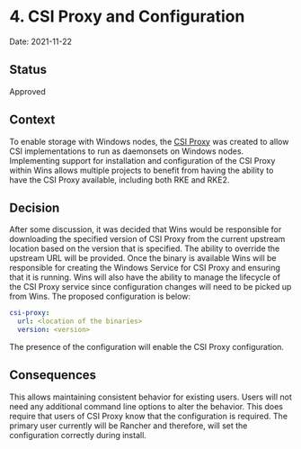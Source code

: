 # 4. CSI Proxy and Configuration

Date: 2021-11-22

## Status

Approved

## Context

To enable storage with Windows nodes, the [CSI Proxy](https://github.com/kubernetes-csi/csi-proxy) was created to allow CSI implementations to run as daemonsets on Windows nodes. Implementing support for installation and configuration of the CSI Proxy within Wins allows multiple projects to benefit from having the ability to have the CSI Proxy available, including both RKE and RKE2.

## Decision

After some discussion, it was decided that Wins would be responsible for downloading the specified version of CSI Proxy from the current upstream location based on the version that is specified. The ability to override the upstream URL will be provided. Once the binary is available Wins will be responsible for creating the Windows Service for CSI Proxy and ensuring that it is running. Wins will also have the ability to manage the lifecycle of the CSI Proxy service since configuration changes will need to be picked up from Wins. The proposed configuration is below:

```yaml
csi-proxy:
  url: <location of the binaries>
  version: <version>
```

The presence of the configuration will enable the CSI Proxy configuration.

## Consequences

This allows maintaining consistent behavior for existing users. Users will not need any additional command line options to alter the behavior. This does require that users of CSI Proxy know that the configuration is required. The primary user currently will be Rancher and therefore, will set the configuration correctly during install.